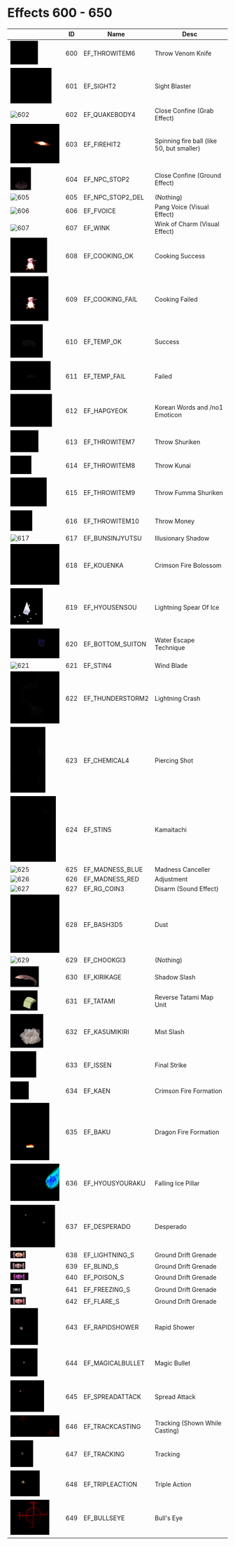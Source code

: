 # Effects 600 - 650

|    | ID | Name | Desc |
|----|----|------|------|
| ![600](600.gif) | 600 | EF_THROWITEM6 | Throw Venom Knife |
| ![601](601.gif) | 601 | EF_SIGHT2 | Sight Blaster |
| ![602](602.gif) | 602 | EF_QUAKEBODY4 | Close Confine (Grab Effect) |
| ![603](603.gif) | 603 | EF_FIREHIT2 | Spinning fire ball (like 50, but smaller) |
| ![604](604.gif) | 604 | EF_NPC_STOP2 | Close Confine (Ground Effect) |
| ![605](605.gif) | 605 | EF_NPC_STOP2_DEL | (Nothing) |
| ![606](606.gif) | 606 | EF_FVOICE | Pang Voice (Visual Effect) |
| ![607](607.gif) | 607 | EF_WINK | Wink of Charm (Visual Effect) |
| ![608](608.gif) | 608 | EF_COOKING_OK | Cooking Success |
| ![609](609.gif) | 609 | EF_COOKING_FAIL | Cooking Failed |
| ![610](610.gif) | 610 | EF_TEMP_OK | Success |
| ![611](611.gif) | 611 | EF_TEMP_FAIL | Failed |
| ![612](612.gif) | 612 | EF_HAPGYEOK | Korean Words and /no1 Emoticon |
| ![613](613.gif) | 613 | EF_THROWITEM7 | Throw Shuriken |
| ![614](614.gif) | 614 | EF_THROWITEM8 | Throw Kunai |
| ![615](615.gif) | 615 | EF_THROWITEM9 | Throw Fumma Shuriken |
| ![616](616.gif) | 616 | EF_THROWITEM10 | Throw Money |
| ![617](617.gif) | 617 | EF_BUNSINJYUTSU | Illusionary Shadow |
| ![618](618.gif) | 618 | EF_KOUENKA | Crimson Fire Bolossom |
| ![619](619.gif) | 619 | EF_HYOUSENSOU | Lightning Spear Of Ice |
| ![620](620.gif) | 620 | EF_BOTTOM_SUITON | Water Escape Technique |
| ![621](621.gif) | 621 | EF_STIN4 | Wind Blade |
| ![622](622.gif) | 622 | EF_THUNDERSTORM2 | Lightning Crash |
| ![623](623.gif) | 623 | EF_CHEMICAL4 | Piercing Shot |
| ![624](624.gif) | 624 | EF_STIN5 | Kamaitachi |
| ![625](625.gif) | 625 | EF_MADNESS_BLUE | Madness Canceller |
| ![626](626.gif) | 626 | EF_MADNESS_RED | Adjustment |
| ![627](627.gif) | 627 | EF_RG_COIN3 | Disarm (Sound Effect) |
| ![628](628.gif) | 628 | EF_BASH3D5 | Dust |
| ![629](629.gif) | 629 | EF_CHOOKGI3 | (Nothing) |
| ![630](630.gif) | 630 | EF_KIRIKAGE | Shadow Slash |
| ![631](631.gif) | 631 | EF_TATAMI | Reverse Tatami Map Unit |
| ![632](632.gif) | 632 | EF_KASUMIKIRI | Mist Slash |
| ![633](633.gif) | 633 | EF_ISSEN | Final Strike |
| ![634](634.gif) | 634 | EF_KAEN | Crimson Fire Formation |
| ![635](635.gif) | 635 | EF_BAKU | Dragon Fire Formation |
| ![636](636.gif) | 636 | EF_HYOUSYOURAKU | Falling Ice Pillar |
| ![637](637.gif) | 637 | EF_DESPERADO | Desperado |
| ![638](638.gif) | 638 | EF_LIGHTNING_S | Ground Drift Grenade |
| ![639](639.gif) | 639 | EF_BLIND_S | Ground Drift Grenade |
| ![640](640.gif) | 640 | EF_POISON_S | Ground Drift Grenade |
| ![641](641.gif) | 641 | EF_FREEZING_S | Ground Drift Grenade |
| ![642](642.gif) | 642 | EF_FLARE_S | Ground Drift Grenade |
| ![643](643.gif) | 643 | EF_RAPIDSHOWER | Rapid Shower |
| ![644](644.gif) | 644 | EF_MAGICALBULLET | Magic Bullet |
| ![645](645.gif) | 645 | EF_SPREADATTACK | Spread Attack |
| ![646](646.gif) | 646 | EF_TRACKCASTING | Tracking (Shown While Casting) |
| ![647](647.gif) | 647 | EF_TRACKING | Tracking |
| ![648](648.gif) | 648 | EF_TRIPLEACTION | Triple Action |
| ![649](649.gif) | 649 | EF_BULLSEYE | Bull's Eye |
